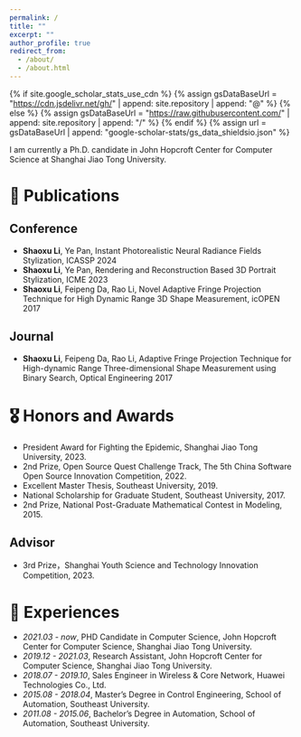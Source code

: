 ```yaml
---
permalink: /
title: ""
excerpt: ""
author_profile: true
redirect_from: 
  - /about/
  - /about.html
---
```


{% if site.google_scholar_stats_use_cdn %}
{% assign gsDataBaseUrl = "https://cdn.jsdelivr.net/gh/" | append: site.repository | append: "@" %}
{% else %}
{% assign gsDataBaseUrl = "https://raw.githubusercontent.com/" | append: site.repository | append: "/" %}
{% endif %}
{% assign url = gsDataBaseUrl | append: "google-scholar-stats/gs_data_shieldsio.json" %}

<span class='anchor' id='about-me'></span>

I am currently a Ph.D. candidate in John Hopcroft Center for Computer Science at Shanghai Jiao Tong University.



# 📝 Publications 
## Conference
- **Shaoxu Li**, Ye Pan, Instant Photorealistic Neural Radiance Fields Stylization, ICASSP 2024
- **Shaoxu Li**, Ye Pan, Rendering and Reconstruction Based 3D Portrait Stylization, ICME 2023
- **Shaoxu Li**, Feipeng Da, Rao Li, Novel Adaptive Fringe Projection Technique for High Dynamic Range 3D Shape Measurement, icOPEN 2017
  
## Journal
- **Shaoxu Li**, Feipeng Da, Rao Li, Adaptive Fringe Projection Technique for High-dynamic Range Three-dimensional Shape
Measurement using Binary Search, Optical Engineering 2017

# 🎖 Honors and Awards
- President Award for Fighting the Epidemic, Shanghai Jiao Tong University, 2023.
- 2nd Prize, Open Source Quest Challenge Track, The 5th China Software Open Source Innovation Competition, 2022.
- Excellent Master Thesis, Southeast University, 2019.
- National Scholarship for Graduate Student, Southeast University, 2017.
- 2nd Prize, National Post-Graduate Mathematical Contest in Modeling, 2015.

 ## Advisor
 - 3rd Prize，Shanghai Youth Science and Technology Innovation Competition, 2023.

# 📖 Experiences
- *2021.03 - now*, PHD Candidate in Computer Science, John Hopcroft Center for Computer Science, Shanghai Jiao Tong University.
- *2019.12 - 2021.03*, Research Assistant, John Hopcroft Center for Computer Science, Shanghai Jiao Tong University.
- *2018.07 - 2019.10*, Sales Engineer in Wireless & Core Network, Huawei Technologies Co., Ltd.
- *2015.08 - 2018.04*, Master’s Degree in Control Engineering, School of Automation, Southeast University.
- *2011.08 - 2015.06*, Bachelor’s Degree in Automation, School of Automation, Southeast University.


